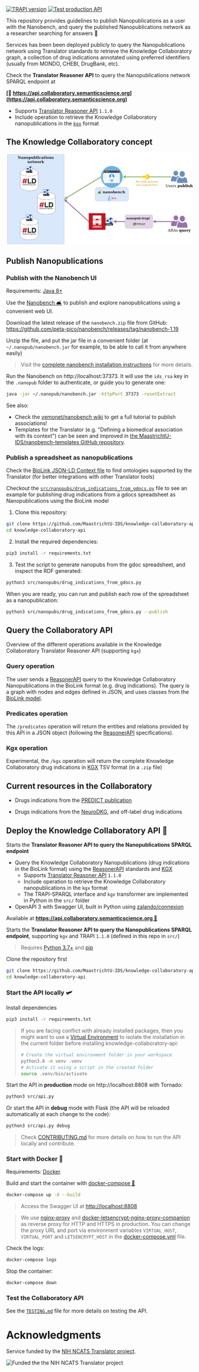 [![TRAPI version](https://img.shields.io/badge/TRAPI-v1.1.0-blueviolet)](https://github.com/NCATSTranslator/ReasonerAPI) [![Test production API](https://github.com/MaastrichtU-IDS/knowledge-collaboratory-api/actions/workflows/run-tests-prod.yml/badge.svg)](https://github.com/MaastrichtU-IDS/knowledge-collaboratory-api/actions/workflows/run-tests-prod.yml)

This repository provides guidelines to publish Nanopublications as a user with the Nanobench, and query the published Nanopublications network as a researcher searching for answers 💬

Services has been been deployed publicly to query the Nanopublications network using Translator standards to retrieve the Knowledge Collaboratory graph, a collection of drug indications annotated using preferred identifiers (usually from MONDO, CHEBI, DrugBank, etc).

Check the **Translator Reasoner API** to query the Nanopublications network SPARQL endpoint at

**[🔗 https://api.collaboratory.semanticscience.org](https://api.collaboratory.semanticscience.org)**

* Supports [Translator Reasoner API](https://github.com/NCATSTranslator/ReasonerAPI) `1.1.0`
* Include operation to retrieve the Knowledge Collaboratory nanopublications in the [`kgx`](https://github.com/biolink/kgx) format

## The Knowledge Collaboratory concept

![PSKG](PSKG-knowledge_collaboratory.png)

## Publish Nanopublications

### Publish with the Nanobench UI

Requirements: [Java 8+](https://openjdk.java.net/install/)

Use the [Nanobench 🛋️](https://github.com/peta-pico/nanobench) to publish and explore nanopublications using a convenient web UI.

Download the latest release of the `nanobench.zip` file from GitHub: https://github.com/peta-pico/nanobench/releases/tag/nanobench-1.19

Unzip the file, and put the jar file in a convenient folder (at `~/.nanopub/nanobench.jar` for example, to be able to call it from anywhere easily)

> Visit the [complete nanobench installation instructions](https://github.com/peta-pico/nanobench/blob/master/INSTALL.md) for more details.

Run the Nanobench on http://localhost:37373. It will use the `ids_rsa` key in the `.nanopub` folder to authenticate, or guide you to generate one:

```bash
java -jar ~/.nanopub/nanobench.jar -httpPort 37373 -resetExtract
```

See also:

* Check the [vemonet/nanobench wiki](https://github.com/vemonet/nanobench/wiki/Add-an-evidence-to-an-association) to get a full tutorial to publish associations!
* Templates for the Translator (e.g. "Defining a biomedical association with its context") can be seen and improved in [the MaastrichtU-IDS/nanobench-templates GitHub repository](https://github.com/MaastrichtU-IDS/nanobench-templates/tree/master/templates/translator).

### Publish a spreadsheet as nanopublications

Check the [BioLink JSON-LD Context file](https://github.com/biolink/biolink-model/blob/master/context.jsonld) to find ontologies supported by the Translator (for better integrations with other Translator tools)

Checkout the [`src/nanopubs/drug_indications_from_gdocs.py`](https://github.com/MaastrichtU-IDS/knowledge-collaboratory-api/blob/master/src/nanopubs/drug_indications_from_gdocs.py) file to see an example for publishing drug indications from a gdocs spreadsheet as Nanopublications using the BioLink model

1. Clone this repository:

```bash
git clone https://github.com/MaastrichtU-IDS/knowledge-collaboratory-api
cd knowledge-collaboratory-api
```

2. Install the required dependencies:

```bash
pip3 install -r requirements.txt
```

3. Test the script to generate nanopubs from the gdoc spreadsheet, and inspect the RDF generated:

```bash
python3 src/nanopubs/drug_indications_from_gdocs.py
```

When you are ready, you can run and publish each row of the spreadsheet as a nanopublication:

```bash
python3 src/nanopubs/drug_indications_from_gdocs.py --publish
```

## Query the Collaboratory API

Overview of the different operations available in the Knowledge Collaboratory Translator Reasoner API (supporting `kgx`)

### Query operation

The user sends a [ReasonerAPI](https://github.com/NCATSTranslator/ReasonerAPI) query to the Knowledge Collaboratory Nanopublications in the BioLink format (e.g. drug indications). The query is a graph with nodes and edges defined in JSON, and uses classes from the [BioLink model](https://biolink.github.io/biolink-model).

### Predicates operation

The `/predicates` operation will return the entities and relations provided by this API in a JSON object (following the [ReasonerAPI](https://github.com/NCATSTranslator/ReasonerAPI) specifications).

### Kgx operation

Experimental, the `/kgx` operation will return the complete Knowledge Collaboratory drug indications in [KGX](https://github.com/biolink/kgx) TSV format (in a `.zip` file)

## Current resources in the Collaboratory

* Drugs indications from the [PREDICT publication](https://www.ncbi.nlm.nih.gov/pmc/articles/PMC3159979/)

* Drugs indications from the [NeuroDKG](https://github.com/MaastrichtU-IDS/neuro_dkg/), and off-label drug indications

## Deploy the Knowledge Collaboratory API 🚀

Starts the **Translator Reasoner API to query the Nanopublications SPARQL endpoint**

* Query the Knowledge Collaboratory Nanopublications (drug indications in the BioLink format) using the [ReasonerAPI](https://github.com/NCATSTranslator/ReasonerAPI) standards and [KGX](https://github.com/biolink/kgx)
  * Supports [Translator Reasoner API](https://github.com/NCATSTranslator/ReasonerAPI) `1.1.0` 
  * Include operation to retrieve the Knowledge Collaboratory nanopublications in the `kgx` format
  * The TRAPI-SPARQL interface and `kgx` transformer are implemented in Python in the `src/` folder
* OpenAPI 3 with Swagger UI, built in Python using [zalando/connexion](https://github.com/zalando/connexion)

Available at **[https://api.collaboratory.semanticscience.org 🔗](https://api.collaboratory.semanticscience.org)**

Starts the **Translator Reasoner API to query the Nanopublications SPARQL endpoint**, supporting `kgx` and TRAPI `1.1.0` (defined in this repo in `src/`)

> Requires [Python 3.7+](https://www.python.org/downloads/) and [pip](https://pip.pypa.io/en/stable/installing/)

Clone the repository first

```bash
git clone https://github.com/MaastrichtU-IDS/knowledge-collaboratory-api.git
cd knowledge-collaboratory-api
```

### Start the API locally 🛩️

Install dependencies

```bash
pip3 install -r requirements.txt
```

> If you are facing conflict with already installed packages, then you might want to use a [Virtual Environment](https://docs.python.org/3/tutorial/venv.html) to isolate the installation in the current folder before installing knowledge-collaboratory-api:
>
> ```bash
> # Create the virtual environment folder in your workspace
> python3.8 -m venv .venv
> # Activate it using a script in the created folder
> source .venv/bin/activate
> ```

Start the API in **production** mode on http://localhost:8808 with Tornado:

```bash
python3 src/api.py
```

Or start the API in **debug** mode with Flask (the API will be reloaded automatically at each change to the code):

```bash
python3 src/api.py debug
```

>  Check [CONTRIBUTING.md](/CONTRIBUTING.md) for more details on how to run the API locally and contribute.

### Start with Docker 🐳

Requirements: [Docker](https://docs.docker.com/get-docker/).

Build and start the container with [docker-compose 🐳](https://docs.docker.com/compose/)

```bash
docker-compose up -d --build
```

> Access the Swagger UI at [http://localhost:8808](http://localhost:8808)

> We use [nginx-proxy](https://github.com/nginx-proxy/nginx-proxy) and [docker-letsencrypt-nginx-proxy-companion](https://github.com/nginx-proxy/docker-letsencrypt-nginx-proxy-companion) as reverse proxy for HTTP and HTTPS in production. You can change the proxy URL and port via environment variables `VIRTUAL_HOST`, `VIRTUAL_PORT` and `LETSENCRYPT_HOST` in the [docker-compose.yml](https://github.com/MaastrichtU-IDS/knowledge-collaboratory-api/blob/master/docker-compose.yml) file.

Check the logs:

```bash
docker-compose logs
```

Stop the container:

```bash
docker-compose down
```

### Test the Collaboratory API

See the [`TESTING.md`](/TESTING.md) file for more details on testing the API.

# Acknowledgments

Service funded by the [NIH NCATS Translator project](https://ncats.nih.gov/translator/about). 

![Funded the the NIH NCATS Translator project](https://ncats.nih.gov/files/TranslatorGraphic2020_1100x420.jpg)